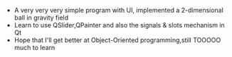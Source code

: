 - A very very very simple program with UI, implemented a 2-dimensional ball in gravity field
- Learn to use QSlider,QPainter and also the signals & slots mechanism in Qt
- Hope that I'll get better at Object-Oriented  programming,still TOOOOO much to learn
